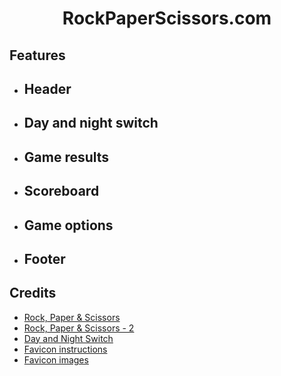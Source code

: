 <h1 align="center">RockPaperScissors.com</h1>

## Features
- Header
    - 
- Day and night switch
    -
- Game results
    -
- Scoreboard
    -
- Game options
    -
- Footer
    - 


## Credits
- [Rock, Paper & Scissors](https://sebhastian.com/rock-paper-scissors-javascript/)
- [Rock, Paper & Scissors - 2](https://www.geeksforgeeks.org/rock-paper-and-scissor-game-using-javascript/)
- [Day and Night Switch](https://www.foolishdeveloper.com/2021/11/day-and-night-mode-javascript.html)
- [Favicon instructions](https://favicon.io/favicon-converter/)
- [Favicon images](https://www.flaticon.com/free-icons/rock-paper-scissors)